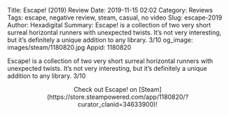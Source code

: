 Title: Escape! (2019) Review
Date: 2019-11-15 02:02
Category: Reviews
Tags: escape, negative review, steam, casual, no video
Slug: escape-2019
Author: Hexadigital
Summary: Escape! is a collection of two very short surreal horizontal runners with unexpected twists. It’s not very interesting, but it’s definitely a unique addition to any library. 3/10
og_image: images/steam/1180820.jpg
Appid: 1180820

Escape! is a collection of two very short surreal horizontal runners with unexpected twists. It’s not very interesting, but it’s definitely a unique addition to any library. 3/10

<center>Check out Escape! on [Steam](https://store.steampowered.com/app/1180820/?curator_clanid=34633900)!</center>